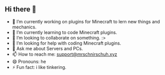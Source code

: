 ## Hi there 👋

<!--
**MrSchnirschuh/MrSchnirschuh** is a ✨ _special_ ✨ repository because its `README.md` (this file) appears on your GitHub profile.

Here are some ideas to get you started:
-->
- 🔭 I’m currently working on plugins for Minecraft to lern new things and mechanics.
- 🌱 I’m currently learning to code Minecraft plugins.
- 👯 I’m looking to collaborate on something. :>
- 🤔 I’m looking for help with coding Minecraft plugins.
- 💬 Ask me about Servers and PCs.
- 📫 How to reach me: support@mrschnirschuh.xyz
- 😄 Pronouns: he
- ⚡ Fun fact: i like tinkering.

